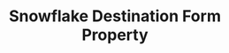 ---
# -------------------------- #
#        CONTENT TYPE        #
# -------------------------- #

content-type: "api-form"
form-type: "destination"
key: "destination-form-properties-snowflake-object"


# -------------------------- #
#        OBJECT INFO         #
# -------------------------- #

title: "Snowflake Destination Form Property"
api-type: "snowflake"
display-name: "Snowflake"

docs-name: "snowflake"
db-type: "snowflake"

description: ""


# -------------------------- #
#      OBJECT ATTRIBUTES     #
# -------------------------- #

uses-common-fields: true
## See these fields in _data/connect/common/destination-forms.yml > all-destinations

object-attributes:
  - name: "role"
    type: "string"
    required: false
    description: "The role to use."
    value: |
      "<OPTIONAL_ROLE>"

  - name: "warehouse"
    type: "string"
    required: true
    description: "The name of the Snowflake warehouse Stitch will connect to."
    value: |
      "<WAREHOUSE>"
---